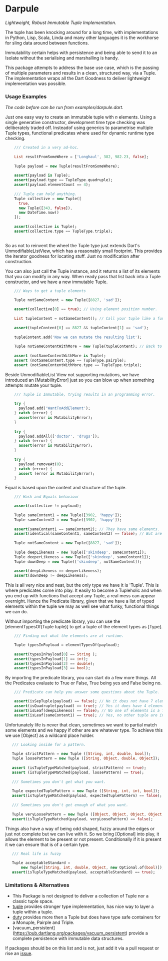 # Darpule

_Lightweight, Robust Immutable Tuple Implementation._

The tuple has been knocking around for a long time, with implementations in Python, Lisp, Scala, Linda and many other languages it is the workhorse for sling data around between functions.

Immutability certain helps with persistence and being able to send it to an Isolate without the serialising and marshalling is handy.

This package attempts to address the base use case, which is the passing of multiple parameters and results in a clean, structured way, via a Tuple. The implementation wraps all the Dart Goodness to deliver lightweight implementation was possible.  

### Usage Examples

_The code before can be run from examples/darpule.dart._

Just one easy way to create an immutable tuple with _n_ elements. Using a single generative constructor, development time type checking was deliberately traded off. Insteadof using generics to parametrise multiple Tuple types, functional predicates where used for dynamic runtime type checking.

```dart
    /// Created in a very ad-hoc.
    
    List resultFromSomeWhere = ['Longhaul', 382, 982.23, false];
    
    Tuple payload = new Tuple(resultFromSomeWhere);
    
    assert(payload is Tuple);
    assert(payload.type == TupleType.quadruple);
    assert(payload.elementCount == 4);
    
    /// Tuple can hold anything.
    Tuple collective = new Tuple([
      true,
      new Tuple([343, false]),
      new DateTime.now()
    ]);
    
    assert(collective is Tuple);
    assert(collective.type == TupleType.triple);
    
```

So as not to reinvent the wheel the Tuple type just extends Dart's UnmodifiableListView, which has a reasonably small footprint. This provides the iterator goodness for locating stuff. Just no modification after construction.

You can also just call the Tuple instance, and it returns a list of its elements that you can modify in any way. When ready pass that list back into a Tuple constructor, and we have a new immutable Tuple.

```dart
    /// Ways to get a tuple elements
    
    Tuple notSameContent = new Tuple([8827, 'sad']);

    assert(collective[0] == true); // Using element position number.
    
    List tupleContent = notSameContent(); // Call your tuple like a function.
    
    assert(tupleContent[0] == 8827 && tupleContent[1] == 'sad');
    
    tupleContent.add('Now we can mutate the resulting list');
    
    Tuple notSameContentWithMore = new Tuple(tupleContent); // Back to a tuple.
    
    assert (notSameContentWithMore is Tuple);
    assert (notSameContent.type == TupleType.pairple);
    assert (notSameContentWithMore.type == TupleType.triple);
```

Beside UnmodifiableList View not supporting mutations, we have introduced an [MutabilityError] just so you can blow up when something attempts mutate your tuple.
```dart
    /// Tuple is Immutable, trying results in an programming error.
  
    try {
      payload.add('WantToAddElement');
    } catch (error) {
      assert(error is MutabilityError);
    }
  
    try {
      payload.addAll(['doctor', 'drugs']);
    } catch (error) {
      assert(error is MutabilityError);
    }
  
    try {
      payload.removeAt(0);
    } catch (error) {
      assert (error is MutabilityError);
    }
```
 
Equal is based upon the content and structure of the tuple.

```dart
    /// Hash and Equals behaviour

    assert(collective != payload);
    
    Tuple sameContent1 = new Tuple([3902, 'happy']);
    Tuple sameContent2 = new Tuple([3902, 'happy']);
    
    assert(sameContent1 == sameContent2); // They have same elements.
    assert(identical(sameContent1, sameContent2) == false); // But are unique.
    
    Tuple notSameContent = new Tuple([8827, 'sad']);
    
    Tuple deepLikeness = new Tuple(['skindeep', sameContent1]);
    Tuple deeperLikeness = new Tuple(['skindeep', sameContent1]);
    Tuple downDeep = new Tuple(['skindeep', notSameContent]);
    
    assert(deepLikeness == deeperLikeness);
    assert(downDeep != deepLikeness);
```

This is all very nice and neat, but the only type we have it is 'Tuple'. This is where predicates come into play. It easily to become a Tupleholic and when you end up with functions that accept any Tuple, a real mess can appear overnight. Hence the Predicate library, given that we have a list of typed elements within the tuple we may as well see what funky, functional things we can do.

Without importing the predicate library, you can use the [elementTypesOf(Tuple tuple)] to get a tuple of the element types as [Type].

```dart
    /// Finding out what the elements are at runtime.

    Tuple typesInPayload = elementTypesOf(payload);
    
    assert(typesInPayload[0] == String );
    assert(typesInPayload[1] == int);
    assert(typesInPayload[2] == double);
    assert(typesInPayload[3] == bool);
```

By importing the predicate library, you can start do a few more things. All the Predicates evaluate to True or False, True being yes and False being no.
```dart
    /// Predicate can help you answer some questions about the Tuple.

    assert(isSepTuple(payload) == false); // No it does not have 7 elements.
    assert(isQuadruple(payload) == true); // Yes it does have 4 elements
    assert(isLeaf(deepLikeness) == false); // No one of elements is a Tuple.
    assert(isLeaf(sameContent1) == true); // Yes, no other tuple are inside.
```

Unfortunately life is never that clean, sometimes we want to partial match some elements and we happy if other are are whatever type. To achieve this we use [Object] as a wildcard place holder.
 
```dart
   /// Looking inside for a pattern.
     
   Tuple strictPattern = new Tuple ([String, int, double, bool]);
   Tuple loosePattern = new Tuple ([String, Object, double, Object]);
   
   assert (isTupleTypeMatched(payload, strictPattern) == true);
   assert (isTupleTypeMatched(payload, loosePattern) == true);
   
   /// Sometimes you don't get what you want.
   
   Tuple expectedTuplePattern = new Tuple ([String, int, int, bool]);
   assert(isTupleTypeMatched(payload, expectedTuplePattern) == false);
   
   /// Sometimes you don't get enough of what you want.
   
   Tuple veryLoosePattern = new Tuple ([Object, Object, Object, Object, Object]);
   assert(isTupleTypeMatched(payload, veryLoosePattern) == false); 
```

Things also have a way of being odd shaped, fuzzy around the edges or just not complete but we can live with it. So we bring [Optional] into play, it allows the element to be present or not present. Conditionally if it is present it we can ensure that is of a certain type.

```dart
   /// Real life is fuzzy
   
   Tuple acceptableStandard =
       new Tuple([String, int, double, Object, new Optional.of(bool)]);
   assert(isTupleTypeMatched(payload, acceptableStandard) == true);
```

### Limitations & Alternatives

- This Package is not designed to deliver a collection of Tuple nor a classic tuple space.
- [tuple](https://pub.dartlang.org/packages/tuple) provides stronger type implementation, has nice way to layer a tuple within a tuple.
- [duty](https://pub.dartlang.org/packages/duty) provides more then a Tuple but does have type safe containers for a Monuple, Pairple and Triple.
- [vacuum_persistent] (https://pub.dartlang.org/packages/vacuum_persistent) provide a complete persistence with immutable data structures.

If packages should be on this list and is not, just add it via a pull request or rise an [issue](https://github.com/rayk/darpule/issues/new).